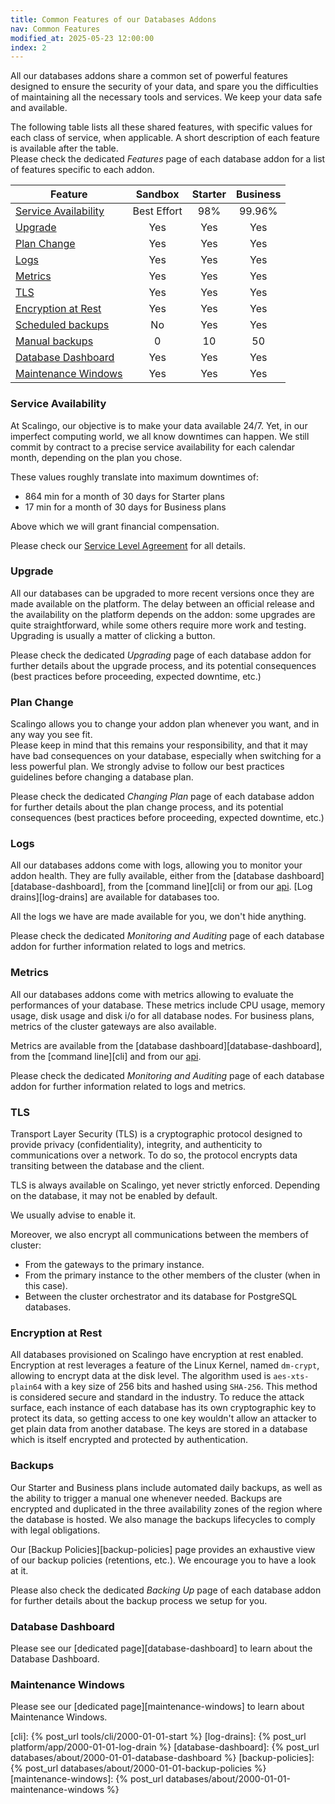 ```yaml
---
title: Common Features of our Databases Addons
nav: Common Features
modified_at: 2025-05-23 12:00:00
index: 2
---
```



All our databases addons share a common set of powerful features designed to
ensure the security of your data, and spare you the difficulties of maintaining
all the necessary tools and services. We keep your data safe and available.

The following table lists all these shared features, with specific values for
each class of service, when applicable. A short description of each feature is
available after the table. \
Please check the dedicated *Features* page of each database addon for a list of
features specific to each addon.


| Feature                                       | Sandbox     | Starter  | Business |
| --------------------------------------------- | :---------: | :------: | :------: |
| [Service Availability](#service-availability) | Best Effort | 98%      | 99.96%   |
| [Upgrade](#upgrade)                           | Yes         | Yes      | Yes      |
| [Plan Change](#plan-change)                   | Yes         | Yes      | Yes      |
| [Logs](#logs)                                 | Yes         | Yes      | Yes      |
| [Metrics](#metrics)                           | Yes         | Yes      | Yes      |
| [TLS](#tls)                                   | Yes         | Yes      | Yes      |
| [Encryption at Rest](#encryption-at-rest)     | Yes         | Yes      | Yes      |
| [Scheduled backups](#backups)                 | No          | Yes      | Yes      |
| [Manual backups](#backups)                    | 0           | 10       | 50       |
| [Database Dashboard](#database-dashboard)     | Yes         | Yes      | Yes      |
| [Maintenance Windows](#maintenance-windows)   | Yes         | Yes      | Yes      |

### Service Availability

At Scalingo, our objective is to make your data available 24/7. Yet, in our
imperfect computing world, we all know downtimes can happen. We still commit by
contract to a precise service availability for each calendar month, depending
on the plan you chose.

These values roughly translate into maximum downtimes of:
- 864 min for a month of 30 days for Starter plans
- 17 min for a month of 30 days for Business plans

Above which we will grant financial compensation.

Please check our [Service Level Agreement][sla] for all details.

### Upgrade

All our databases can be upgraded to more recent versions once they are made
available on the platform. The delay between an official release and the
availability on the platform depends on the addon: some upgrades are quite
straightforward, while some others require more work and testing. Upgrading is
usually a matter of clicking a button.

Please check the dedicated *Upgrading* page of each database addon for
further details about the upgrade process, and its potential consequences (best
practices before proceeding, expected downtime, etc.)

### Plan Change

Scalingo allows you to change your addon plan whenever you want, and in any way
you see fit. \
Please keep in mind that this remains your responsibility, and that it may have
bad consequences on your database, especially when switching for a less
powerful plan. We strongly advise to follow our best practices guidelines
before changing a database plan.

Please check the dedicated *Changing Plan* page of each database addon for
further details about the plan change process, and its potential consequences
(best practices before proceeding, expected downtime, etc.)

### Logs

All our databases addons come with logs, allowing you to monitor your addon
health. They are fully available, either from the [database
dashboard][database-dashboard], from the [command line][cli] or from our
[api][api-db-logs]. [Log drains][log-drains] are available for databases too.

All the logs we have are made available for you, we don't hide anything.

Please check the dedicated *Monitoring and Auditing* page of each database
addon for further information related to logs and metrics.

### Metrics

All our databases addons come with metrics allowing to evaluate the
performances of your database. These metrics include CPU usage, memory usage,
disk usage and disk i/o for all database nodes. For business plans, metrics of
the cluster gateways are also available.

Metrics are available from the [database dashboard][database-dashboard], from
the [command line][cli] and from our [api][api-db-metrics].

Please check the dedicated *Monitoring and Auditing* page of each database
addon for further information related to logs and metrics.

### TLS

Transport Layer Security (TLS) is a cryptographic protocol designed to provide
privacy (confidentiality), integrity, and authenticity to communications over a
network. To do so, the protocol encrypts data transiting between the database
and the client.

TLS is always available on Scalingo, yet never strictly enforced. Depending on
the database, it may not be enabled by default.

We usually advise to enable it.

Moreover, we also encrypt all communications between the members of cluster:
- From the gateways to the primary instance.
- From the primary instance to the other members of the cluster (when in this
  case).
- Between the cluster orchestrator and its database for PostgreSQL databases.

### Encryption at Rest

All databases provisioned on Scalingo have encryption at rest enabled.
Encryption at rest leverages a feature of the Linux Kernel, named `dm-crypt`,
allowing to encrypt data at the disk level. The algorithm used is
`aes-xts-plain64` with a key size of 256 bits and hashed using `SHA-256`. This
method is considered secure and standard in the industry. To reduce the attack
surface, each instance of each database has its own cryptographic key to
protect its data, so getting access to one key wouldn't allow an attacker to
get plain data from another database. The keys are stored in a database which
is itself encrypted and protected by authentication.

### Backups

Our Starter and Business plans include automated daily backups, as well as the
ability to trigger a manual one whenever needed. Backups are encrypted and
duplicated in the three availability zones of the region where the database is
hosted. We also manage the backups lifecycles to comply with legal obligations.

Our [Backup Policies][backup-policies] page provides an exhaustive view of our
backup policies (retentions, etc.). We encourage you to have a look at it.

Please also check the dedicated *Backing Up* page of each database addon for
further details about the backup process we setup for you.

### Database Dashboard

Please see our [dedicated page][database-dashboard] to learn about the Database
Dashboard.

### Maintenance Windows

Please see our [dedicated page][maintenance-windows] to learn about Maintenance
Windows.


[sla]: https://scalingo.com/service-level-agreement
[api-db-logs]: https://developers.scalingo.com/databases/logs
[api-db-metrics]: https://developers.scalingo.com/databases/metrics

[cli]: {% post_url tools/cli/2000-01-01-start %}
[log-drains]: {% post_url platform/app/2000-01-01-log-drain %}
[database-dashboard]: {% post_url databases/about/2000-01-01-database-dashboard %}
[backup-policies]: {% post_url databases/about/2000-01-01-backup-policies %}
[maintenance-windows]: {% post_url databases/about/2000-01-01-maintenance-windows %}
